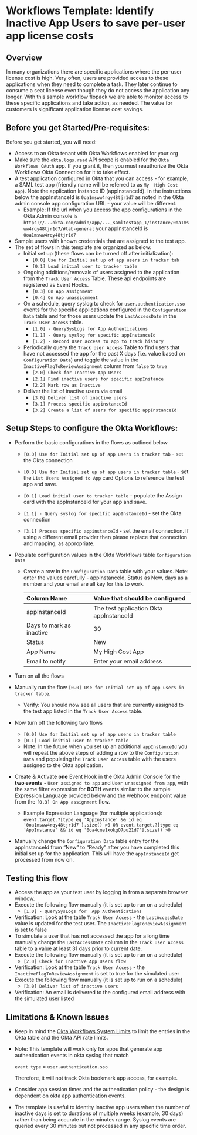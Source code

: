 # Workflows Template: Identify Inactive App Users to save per-user app license costs

## Overview


In many organizations there are specific applications where the per-user license cost is high. Very often, users are provided access to these  applications when they need to complete a task. They later continue to consume a seat license even though they do not access the application any  longer. With this sample workflow flopack we are able to monitor access to these specific applications and take action, as needed. The value for customers is significant application license cost savings. 

## Before you get Started/Pre-requisites: 

Before you get started, you will need:
- Access to an Okta tenant with Okta Workflows enabled for your org 
- Make sure the `` okta.logs.read ``  API scope is enabled for the ``Okta Workflows OAuth`` app. If you grant it, then you must reauthorize the Okta Workflows Okta Connection for it to take effect.
- A test application configured in Okta that you can access - for example, a SAML test app (friendly name will be referred to as ``My  High Cost App``). Note the application Instance ID (appInstanceId). In the instructions below the appInstanceId is ``0oa1msww4rqy48tjr1d7`` as noted in the Okta admin console app configuration URL - your value will be different.
  - Example: If the url when you access the app configurations in the Okta Admin console is `https://...okta.com/admin/app/..._samltestapp_1/instance/0oa1msww4rqy48tjr1d7/#tab-general` your appInstanceId is `0oa1msww4rqy48tjr1d7`
- Sample users with known credentials that are assigned to the test app.
- The set of flows in this template are organized as below: 
  - Initial set up (these flows can be turned off after initialization): 
      - `[0.0] Use for Initial set up of app users in tracker tab` 
      - `[0.1] Load initial user to tracker table` 
  - Ongoing additions/removals of users assigned to the application from the `Track User Access` Table. These api endpoints are registered as Event Hooks.  
      - `[0.3] On App assignment`
      - `[0.4] On App unassignment`
  - On a schedule, query syslog to check for `user.authentication.sso` events for the specific applications configured in the `Configuration Data` table and for those users update the `LastAccessDate` in the `Track User Access` table.
      - `[1.0] - QuerySysLogs for App Authentications`
      - `[1.1] - Query syslog for specific appInstanceId`
      - `[1.2] - Record User access to app to track history`
  - Periodically query the `Track User Access` Table to find users that have not accessed the app for the past X days (i.e. value based on `Configuration Data`) and toggle the value in the `InactiveFlagToReviewAssignment` column from `false` to `true`
      - `[2.0] Check for Inactive App Users`
      - `[2.1] Find inactive users for specific appInstance`
      - `[2.2] Mark row as Inactive`
  - Deliver the list of inactive users via email
      - `[3.0] Deliver list of inactive users`
      - `[3.1] Process specific appinstanceId`
      - `[3.2] Create a list of users for specific appInstanceId`


## Setup Steps to configure the Okta Workflows: 

- Perform the basic configurations in the flows as outlined below
  - `[0.0] Use for Initial set up of app users in tracker tab` - set the Okta connection
  - `[0.0] Use for Initial set up of app users in tracker table` - set the `List Users Assigned to App` card Options to reference the test app and save.
  - `[0.1] Load initial user to tracker table` - populate the Assign card with the appInstanceId for your app and save.

  - `[1.1] - Query syslog for specific appInstanceId` - set the Okta connection
  - `[3.1] Process specific appinstanceId` - set the email connection. If using a different email provider then please replace that connection and mapping, as appropriate. 
 
- Populate configuration values in the Okta Workflows table `Configuration Data`
  - Create a row in the `Configuration Data` table with your values. Note: enter the values carefully - appInstanceId, Status as  New, days as a number and your email are all key for this to work. 
  
  
      | **Column Name** | **Value that should be configured**  | 
      |:----------|:----------|
      | appInstanceId   | The test application Okta appInstanceId | 
      | Days to mark as inactive  | 30   | 
      | Status  | New    | 
      | App Name  | My High Cost App   | 
      | Email to notify  | Enter your email address  | 
 - Turn on all the flows
 - Manually run the flow `[0.0] Use for Initial set up of app users in tracker table`. 
   - Verify: You should now see all users that are currently assigned to the test app listed in the `Track User Access` table.
  
- Now turn off the following two flows 
  - `[0.0] Use for Initial set up of app users in tracker table`
  - `[0.1] Load initial user to tracker table`
  - Note: In the future when you set up an additional `appInstanceId` you will repeat the above steps of adding a row to the `Configuration Data` and populating the `Track User Access` table with the users assigned to the Okta application.  
  
- Create & Activate **one** Event Hook in the Okta Admin Console for the **two events** - `User assigned to app` and `User unassigned from app`, with the same filter expression for **BOTH** events similar to the sample Expression Language provided below and the webhook endpoint value from the `[0.3] On App assignment` flow. 
  - Example Expression Language (for multiple applications): `event.target.?[type eq 'AppInstance' && id eq '0oa1msww4rqy48tjr1d7'].size() >0 OR event.target.?[type eq 'AppInstance' && id eq '0oa4cne1xokgO7pu21d7'].size() >0`
  
- Manually change the `Configuration Data` table entry for the appInstanceId from “New” to “Ready” after you have completed this initial set up for  the application. This will have the `appInstanceId` get processed from now on.
 
## Testing this flow
- Access the app as your test user by logging in from a separate browser window. 
- Execute the following flow manually (it is set up to run on a schedule)
  -  `[1.0] - QuerySysLogs for  App Authentications` 
- Verification: Look at the table `Track User Access` - the `LastAccessDate` value is updated for the test user. The `InactiveFlagToReviewAssignment` is set to  false
- To simulate a user that has not accessed the app for a long time manually change the `LastAccessDate` column in the `Track User Access` table  to a value at least 31 days prior to current date.
- Execute the following flow manually (it is set up to run on a schedule)
  - `[2.0] Check for Inactive App Users flow` 
- Verification: Look at the table `Track User Access` - the `InactiveFlagToReviewAssignment` is set to true for the simulated user
- Execute the following flow manually (it is set up to run on a schedule)
  - `[3.0] Deliver list of inactive users`
- Verification: An email is delivered to the configured email address with the simulated user listed


## Limitations & Known Issues

- Keep in mind the [Okta Workflows System Limits](https://help.okta.com/en/prod/Content/Topics/Workflows/workflows-system-limits.htm) to limit the entries in the Okta table and the Okta API rate limits. 
- Note: This template will work only for apps that generate app authentication events in okta syslog that match
  
    `event type` = `user.authentication.sso` 

  Therefore, it will not track Okta bookmark app access, for example. 
- Consider app session times and the authentication policy - the design is dependent on okta app authentication events. 
- The template is useful to identity inactive app users when the number of inactive days is set to durations of multiple weeks (example, 30 days) rather than being accurate in the minutes range. Syslog events are queried every 30 minutes but not processed in any specific time order.   
